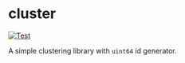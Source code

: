 # cluster

[![Test](https://github.com/groupnik/cluster/actions/workflows/go_test.yml/badge.svg)](https://github.com/groupnik/cluster/actions/workflows/go_test.yml)

A simple clustering library with `uint64` id generator.